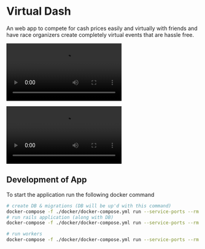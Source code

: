 # Virtual Dash

An web app to compete for cash prices easily and virtually with friends and have race organizers create completely virtual events that are hassle free.

![](https://github.com/growth-constant/virtual-dash/blob/develop/1-part.mov)

![](https://github.com/growth-constant/virtual-dash/blob/develop/2-part.mov?raw=true)

## Development of App

To start the application run the following docker command

```bash
# create DB & migrations (DB will be up'd with this command)
docker-compose -f ./docker/docker-compose.yml run --service-ports --rm web bundle exec rake db:create db:migrate
# run rails application (along with DB)
docker-compose -f ./docker/docker-compose.yml run --service-ports --rm web
```

```bash
# run workers
docker-compose -f ./docker/docker-compose.yml run --service-ports --rm worker
```
